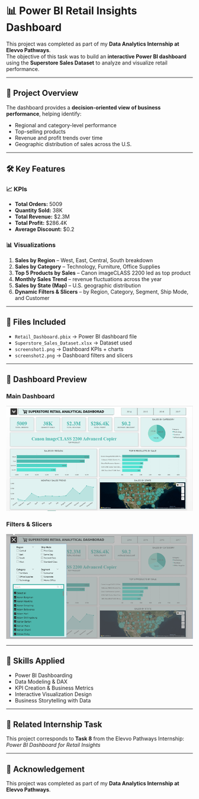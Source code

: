 # 📊 Power BI Retail Insights Dashboard  

This project was completed as part of my **Data Analytics Internship at Elevvo Pathways**.  
The objective of this task was to build an **interactive Power BI dashboard** using the **Superstore Sales Dataset** to analyze and visualize retail performance.  

---

## 📌 Project Overview  
The dashboard provides a **decision-oriented view of business performance**, helping identify:  
- Regional and category-level performance  
- Top-selling products  
- Revenue and profit trends over time  
- Geographic distribution of sales across the U.S.  

---

## 🛠️ Key Features  

### 📈 KPIs  
- **Total Orders:** 5009  
- **Quantity Sold:** 38K  
- **Total Revenue:** $2.3M  
- **Total Profit:** $286.4K  
- **Average Discount:** $0.2  

### 📊 Visualizations  
1. **Sales by Region** – West, East, Central, South breakdown  
2. **Sales by Category** – Technology, Furniture, Office Supplies  
3. **Top 5 Products by Sales** – Canon imageCLASS 2200 led as top product  
4. **Monthly Sales Trend** – revenue fluctuations across the year  
5. **Sales by State (Map)** – U.S. geographic distribution  
6. **Dynamic Filters & Slicers** – by Region, Category, Segment, Ship Mode, and Customer  

---

## 📂 Files Included  
- `Retail_Dashboard.pbix` → Power BI dashboard file  
- `Superstore_Sales_Dataset.xlsx` → Dataset used  
- `screenshot1.png` → Dashboard KPIs + charts  
- `screenshot2.png` → Dashboard filters and slicers  

---

## 📸 Dashboard Preview  

### Main Dashboard  
![Dashboard Screenshot](Screenshot1.png)  

### Filters & Slicers  
![Filters Screenshot](Screenshot2.png)  

---

## 🚀 Skills Applied  
- Power BI Dashboarding  
- Data Modeling & DAX  
- KPI Creation & Business Metrics  
- Interactive Visualization Design  
- Business Storytelling with Data  

---

## 🔗 Related Internship Task  
This project corresponds to **Task 8** from the Elevvo Pathways Internship:  
*Power BI Dashboard for Retail Insights*  

---

## 📜 Acknowledgement  
This project was completed as part of my **Data Analytics Internship at Elevvo Pathways**.  

